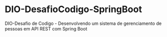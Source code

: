 # DIO-DesafioCodigo-SpringBoot
DIO-Desafio de Codigo - Desenvolvendo um sistema de gerenciamento de pessoas em API REST com Spring Boot
